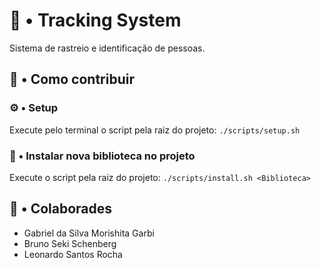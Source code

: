 # 💼 • Tracking System

Sistema de rastreio e identificação de pessoas.

## 🌱 • Como contribuir

### ⚙️ • Setup

Execute pelo terminal o script pela raiz do projeto: `./scripts/setup.sh`

### 🔧 • Instalar nova biblioteca no projeto

Execute o script pela raiz do projeto: `./scripts/install.sh <Biblioteca>`


## 🧑 • Colaborades
- Gabriel da Silva Morishita Garbi
- Bruno Seki Schenberg
- Leonardo Santos Rocha